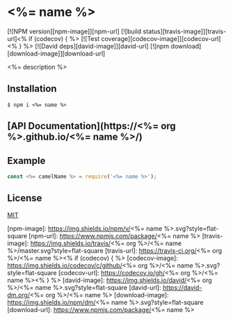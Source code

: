 # <%= name %>

[![NPM version][npm-image]][npm-url]
[![build status][travis-image]][travis-url]<% if (codecov) { %>
[![Test coverage][codecov-image]][codecov-url]<% } %>
[![David deps][david-image]][david-url]
[![npm download][download-image]][download-url]

<%= description %>

## Installation

`$ npm i <%= name %>`

## [API Documentation](https://<%= org %>.github.io/<%= name %>/)

## Example

```js
const <%= camelName %> = require('<%= name %>');
```

## License

[MIT](./LICENSE)

[npm-image]: https://img.shields.io/npm/v/<%= name %>.svg?style=flat-square
[npm-url]: https://www.npmjs.com/package/<%= name %>
[travis-image]: https://img.shields.io/travis/<%= org %>/<%= name %>/master.svg?style=flat-square
[travis-url]: https://travis-ci.org/<%= org %>/<%= name %><% if (codecov) { %>
[codecov-image]: https://img.shields.io/codecov/c/github/<%= org %>/<%= name %>.svg?style=flat-square
[codecov-url]: https://codecov.io/gh/<%= org %>/<%= name %><% } %>
[david-image]: https://img.shields.io/david/<%= org %>/<%= name %>.svg?style=flat-square
[david-url]: https://david-dm.org/<%= org %>/<%= name %>
[download-image]: https://img.shields.io/npm/dm/<%= name %>.svg?style=flat-square
[download-url]: https://www.npmjs.com/package/<%= name %>
